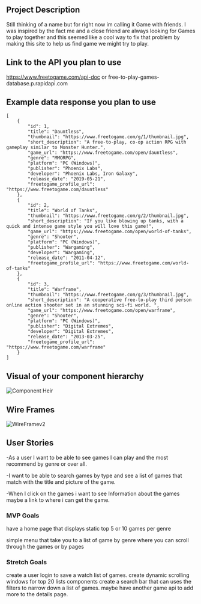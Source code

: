 ## Project Description 
Still thinking of a name but for right now im calling it Game with friends. I was inspired by the fact me and a close friend are always looking for Games to play together and this seemed like a cool way to fix that problem by making this site to help us find game we might try to play.


## Link to the API you plan to use
https://www.freetogame.com/api-doc
or
free-to-play-games-database.p.rapidapi.com

## Example data response you plan to use
```
[
    {
        "id": 1,
        "title": "Dauntless",
        "thumbnail": "https://www.freetogame.com/g/1/thumbnail.jpg",
        "short_description": "A free-to-play, co-op action RPG with gameplay similar to Monster Hunter.",
        "game_url": "https://www.freetogame.com/open/dauntless",
        "genre": "MMORPG",
        "platform": "PC (Windows)",
        "publisher": "Phoenix Labs",
        "developer": "Phoenix Labs, Iron Galaxy",
        "release_date": "2019-05-21",
        "freetogame_profile_url": "https://www.freetogame.com/dauntless"
    },
    {
        "id": 2,
        "title": "World of Tanks",
        "thumbnail": "https://www.freetogame.com/g/2/thumbnail.jpg",
        "short_description": "If you like blowing up tanks, with a quick and intense game style you will love this game!",
        "game_url": "https://www.freetogame.com/open/world-of-tanks",
        "genre": "Shooter",
        "platform": "PC (Windows)",
        "publisher": "Wargaming",
        "developer": "Wargaming",
        "release_date": "2011-04-12",
        "freetogame_profile_url": "https://www.freetogame.com/world-of-tanks"
    },
    {
        "id": 3,
        "title": "Warframe",
        "thumbnail": "https://www.freetogame.com/g/3/thumbnail.jpg",
        "short_description": "A cooperative free-to-play third person online action shooter set in an stunning sci-fi world. ",
        "game_url": "https://www.freetogame.com/open/warframe",
        "genre": "Shooter",
        "platform": "PC (Windows)",
        "publisher": "Digital Extremes",
        "developer": "Digital Extremes",
        "release_date": "2013-03-25",
        "freetogame_profile_url": "https://www.freetogame.com/warframe"
    }
]
```

## Visual of your component hierarchy

![Component Heir](https://media.git.generalassemb.ly/user/40656/files/29447d00-8a6f-11ec-880e-5afa2d28f6fc)



## Wire Frames

![WireFramev2](https://media.git.generalassemb.ly/user/40656/files/15008000-8a6f-11ec-85d5-82e42e637b00)




## User Stories
-As a user I want to be able to see games I can play and the most recommend by genre or over all.

-I want to be able to search games by type and see a list of games that match with the title and picture of the game.

-When I click on the games i want to see Information about the games maybe a link to where i can get the game.

### MVP Goals
have a home page that displays static top 5 or 10 games per genre  

simple menu that take you to a list of game by genre where you can scroll through the games or by pages 


### Stretch Goals
create a user login to save a watch list of games.
create dynamic scrolling windows for top 20 lists components
create a search bar that can uses the filters to narrow down a list of games.
maybe have another game api to add more to the details page.
